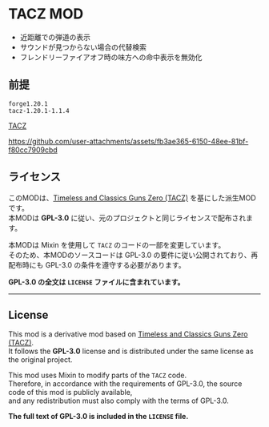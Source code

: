# TACZ MOD

- 近距離での弾道の表示
- サウンドが見つからない場合の代替検索
- フレンドリーファイアオフ時の味方への命中表示を無効化

## 前提
```
forge1.20.1
tacz-1.20.1-1.1.4
```
[TACZ](https://www.curseforge.com/minecraft/mc-mods/timeless-and-classics-zero/files/5722050)

https://github.com/user-attachments/assets/fb3ae365-6150-48ee-81bf-f80cc7909cbd

## ライセンス
このMODは、[Timeless and Classics Guns Zero (TACZ)](https://github.com/MCModderAnchor/TACZ) を基にした派生MODです。  
本MODは **GPL-3.0** に従い、元のプロジェクトと同じライセンスで配布されます。

本MODは Mixin を使用して `TACZ` のコードの一部を変更しています。  
そのため、本MODのソースコードは GPL-3.0 の要件に従い公開されており、再配布時にも GPL-3.0 の条件を遵守する必要があります。

**GPL-3.0 の全文は `LICENSE` ファイルに含まれています。**

---
## License
This mod is a derivative mod based on [Timeless and Classics Guns Zero (TACZ)](https://github.com/MCModderAnchor/TACZ).  
It follows the **GPL-3.0** license and is distributed under the same license as the original project.

This mod uses Mixin to modify parts of the `TACZ` code.  
Therefore, in accordance with the requirements of GPL-3.0, the source code of this mod is publicly available,  
and any redistribution must also comply with the terms of GPL-3.0.

**The full text of GPL-3.0 is included in the `LICENSE` file.**